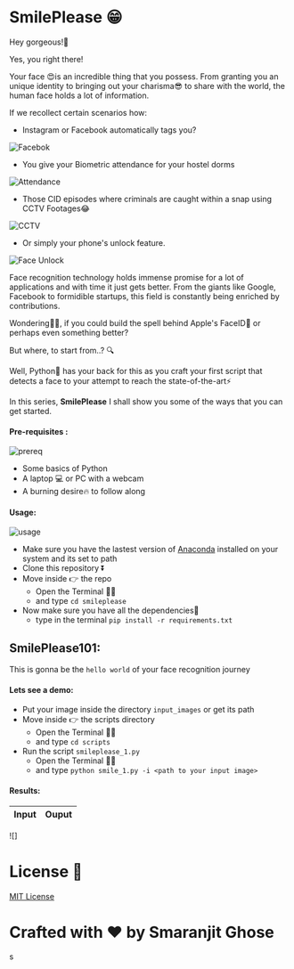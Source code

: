 # SmilePlease 😁

Hey gorgeous!👊

Yes, you right there!

Your face  😍is an incredible thing that you possess. From granting you an unique identity to bringing out your charisma😎 to share with the world,
the human face holds a lot of information.

If we recollect certain scenarios how:
- Instagram or Facebook automatically tags you?

![Facebok](https://media.giphy.com/media/NQZhGb4uBcVa0/giphy.gif)

- You give your Biometric attendance for your hostel dorms

![Attendance](https://media.giphy.com/media/XbOZJebjD585qbnLaj/giphy.gif)

- Those CID episodes where criminals are caught within a snap using CCTV Footages😂

![CCTV](https://media.giphy.com/media/C4q4k0jLVg9sA/giphy.gif)

- Or simply your phone's unlock feature.

![Face Unlock](https://media.giphy.com/media/3og0IuymsB9sy0C2Vq/giphy.gif)

Face recognition technology holds immense promise for a lot of applications and with time it just gets better.
From the giants like Google, Facebook to formidible startups, this field is constantly being enriched by contributions.

Wondering🤔🤔, if you could build the spell behind Apple's FaceID🤑 or perhaps even something better?

But where, to start from..? 🔍

Well, Python🐍 has your back for this as you craft your first script that detects a face to your attempt to reach the state-of-the-art⚡

In this series, **SmilePlease** I shall show you some of the ways that you can get started.

#### Pre-requisites : 
![prereq](https://media.giphy.com/media/26uf6TPxa1RFYx5LO/giphy.gif)
- Some basics of Python
- A laptop 💻 or PC with a webcam
- A burning desire🔥 to follow along 

#### Usage: 

![usage](https://media.giphy.com/media/H2SiDhuGVJRWU/giphy.gif)

- Make sure you have the lastest version of [Anaconda](https://www.anaconda.com/distribution/) installed on your system and its set to path
- Clone this repository ⏬
- Move inside 👉 the repo 
    - Open the Terminal 👩‍💻
    - and type ```cd smileplease```
- Now make sure you have all the dependencies🧱 
  - type in the terminal
      ```pip install -r requirements.txt```

## SmilePlease101:

This is gonna be the ```hello world``` of your face recognition journey

#### Lets see a demo:


- Put your image inside the directory ```input_images``` or get its path
-  Move inside 👉 the scripts directory 
    - Open the Terminal 👩‍💻
    - and type ```cd scripts```
- Run the script ```smileplease_1.py```
    - Open the Terminal 👩‍💻
    - and type ```python smile_1.py -i <path to your input image>``` 

#### Results:

|Input|Ouput|
|-----|-----|
![]
  


# License 📜

[MIT License](https://github.com/smaranjitghose/SmilePlease/blob/master/LICENSE)

# **Crafted with ❤ by Smaranjit Ghose**

s